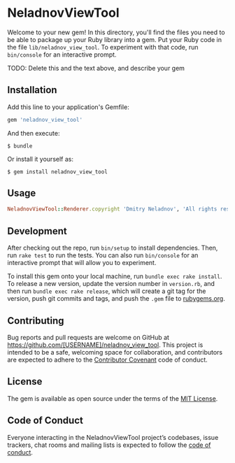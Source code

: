 # NeladnovViewTool

Welcome to your new gem! In this directory, you'll find the files you need to be able to package up your Ruby library into a gem. Put your Ruby code in the file `lib/neladnov_view_tool`. To experiment with that code, run `bin/console` for an interactive prompt.

TODO: Delete this and the text above, and describe your gem

## Installation

Add this line to your application's Gemfile:

```ruby
gem 'neladnov_view_tool'
```

And then execute:

    $ bundle

Or install it yourself as:

    $ gem install neladnov_view_tool

## Usage

```ruby
NeladnovViewTool::Renderer.copyright 'Dmitry Neladnov', 'All rights reserved'
```

## Development

After checking out the repo, run `bin/setup` to install dependencies. Then, run `rake test` to run the tests. You can also run `bin/console` for an interactive prompt that will allow you to experiment.

To install this gem onto your local machine, run `bundle exec rake install`. To release a new version, update the version number in `version.rb`, and then run `bundle exec rake release`, which will create a git tag for the version, push git commits and tags, and push the `.gem` file to [rubygems.org](https://rubygems.org).

## Contributing

Bug reports and pull requests are welcome on GitHub at https://github.com/[USERNAME]/neladnov_view_tool. This project is intended to be a safe, welcoming space for collaboration, and contributors are expected to adhere to the [Contributor Covenant](http://contributor-covenant.org) code of conduct.

## License

The gem is available as open source under the terms of the [MIT License](https://opensource.org/licenses/MIT).

## Code of Conduct

Everyone interacting in the NeladnovViewTool project’s codebases, issue trackers, chat rooms and mailing lists is expected to follow the [code of conduct](https://github.com/[USERNAME]/neladnov_view_tool/blob/master/CODE_OF_CONDUCT.md).
